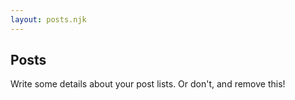 ```yaml
---
layout: posts.njk
---
```


## Posts

Write some details about your post lists. Or don't, and remove this!